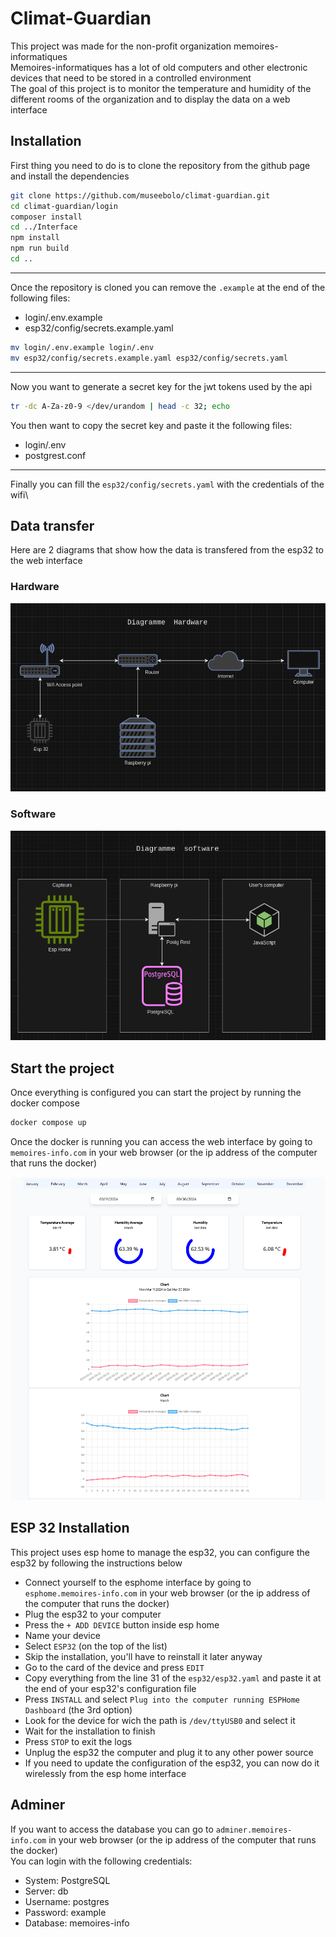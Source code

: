 [Info]: <> (
	All the information that are likely to need to be updated have a comment above them like this one
)
# Climat-Guardian
This project was made for the non-profit organization memoires-informatiques\
Memoires-informatiques has a lot of old computers and other electronic devices that need to be stored in a controlled environment\
The goal of this project is to monitor the temperature and humidity of the different rooms of the organization and to display the data on a web interface

## Installation
First thing you need to do is to clone the repository from the github page and install the dependencies
```bash
git clone https://github.com/museebolo/climat-guardian.git
cd climat-guardian/login
composer install
cd ../Interface
npm install
npm run build
cd ..
```

---
[Info]: <> (
	This is the list of all the files that end with .example
)
Once the repository is cloned you can remove the `.example` at the end of the following files:
- login/.env.example
- esp32/config/secrets.example.yaml
```bash
mv login/.env.example login/.env
mv esp32/config/secrets.example.yaml esp32/config/secrets.yaml
```

---
Now you want to generate a secret key for the jwt tokens used by the api
```bash
tr -dc A-Za-z0-9 </dev/urandom | head -c 32; echo
```

[Info]: <> (
	This is the list of all the files that require to know the jwt secret key
)
You then want to copy the secret key and paste it the following files:
- login/.env
- postgrest.conf

---
Finally you can fill the `esp32/config/secrets.yaml` with the credentials of the wifi\

## Data transfer
Here are 2 diagrams that show how the data is transfered from the esp32 to the web interface
### Hardware
![hardware](/.assets/hardware-diagram.png)
### Software
![software](/.assets/software-diagram.png)

## Start the project
Once everything is configured you can start the project by running the docker compose
```bash
docker compose up
```
Once the docker is running you can access the web interface by going to `memoires-info.com` in your web browser (or the ip address of the computer that runs the docker)

![web interface](/.assets/dashboard.png)

## ESP 32 Installation
This project uses esp home to manage the esp32, you can configure the esp32 by following the instructions below
- Connect yourself to the esphome interface by going to `esphome.memoires-info.com` in your web browser (or the ip address of the computer that runs the docker)
- Plug the esp32 to your computer
- Press the `+ ADD DEVICE` button inside esp home
- Name your device
- Select `ESP32` (on the top of the list)
- Skip the installation, you'll have to reinstall it later anyway
- Go to the card of the device and press `EDIT`
- Copy everything from the line 31 of the `esp32/esp32.yaml` and paste it at the end of your esp32's configuration file
- Press `INSTALL` and select `Plug into the computer running ESPHome Dashboard` (the 3rd option)
- Look for the device for wich the path is `/dev/ttyUSB0` and select it
- Wait for the installation to finish
- Press `STOP` to exit the logs
- Unplug the esp32 the computer and plug it to any other power source
- If you need to update the configuration of the esp32, you can now do it wirelessly from the esp home interface

## Adminer
If you want to access the database you can go to `adminer.memoires-info.com` in your web browser (or the ip address of the computer that runs the docker)\
You can login with the following credentials:
- System: PostgreSQL
- Server: db
- Username: postgres
- Password: example
- Database: memoires-info

